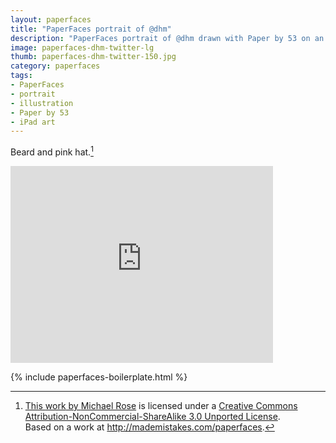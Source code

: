 ```yaml
---
layout: paperfaces
title: "PaperFaces portrait of @dhm"
description: "PaperFaces portrait of @dhm drawn with Paper by 53 on an iPad."
image: paperfaces-dhm-twitter-lg
thumb: paperfaces-dhm-twitter-150.jpg
category: paperfaces
tags: 
- PaperFaces
- portrait
- illustration
- Paper by 53
- iPad art
---
```


Beard and pink hat.[^1]

<iframe width="420" height="315" src="http://www.youtube.com/embed/8znOwv0XxcI" frameborder="0"> </iframe>

[^1]: <a rel="license" href="http://creativecommons.org/licenses/by-nc-sa/3.0/deed.en_US">This <span xmlns:dct="http://purl.org/dc/terms/" href="http://purl.org/dc/dcmitype/StillImage" rel="dct:type">work</span> by <a xmlns:cc="http://creativecommons.org/ns#" href="Michael Rose" property="cc:attributionName" rel="cc:attributionURL">Michael Rose</a> is licensed under a <a rel="license" href="http://creativecommons.org/licenses/by-nc-sa/3.0/deed.en_US">Creative Commons Attribution-NonCommercial-ShareAlike 3.0 Unported License</a>.<br />Based on a work at <a xmlns:dct="http://purl.org/dc/terms/" href="http://mademistakes.com/paperfaces" rel="dct:source">http://mademistakes.com/paperfaces</a>.

{% include paperfaces-boilerplate.html %}
